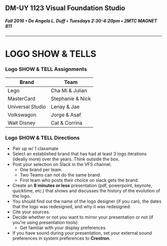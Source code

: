 ## DM-UY 1123 Visual Foundation Studio
##### Fall 2016 • De Angela L. Duff • Tuesdays 2:30-4:20pm • 2MTC MAGNET 811 
---

# LOGO SHOW & TELLS
### Logo SHOW & TELL Assignments

Brand | Team 
--- | --- 
Lego | Cha Mi & Julian
MasterCard | Stephanie & Nick
Universal Studio | Lenay &amp; Jae
Volkswagon | Jorge &amp; Asaf
Walt Disney | Cat &amp; Corrina

### Logo SHOW & TELL Directions
* Pair up w/ 1 classmate 
* Select an established brand that has had at least 3 logo iterations (ideally more) over the years. Think outside the box. 
* Post your selection on Slack in the VFS channel.
  * One brand per team. 
  * Two Teams can not do the same brand. 
  * First team who posts their choice on slack gets the brand.
* Create an **8 minutes or less** presentation (pdf, powerpoint, keynote, quicktime, etc.) that shows and discusses the history of the evolution of the logo. 
* You should find out the name of the logo designer (if you can), the dates that the logo was redesigned, and why it was redesigned.
* Cite your sources.
* Decide whether or not you want to mirror your presentation or not (if you're using presentation tools)
  * Get familiar with your display preferences
* If you have sound during your presentation, set your external sound preferences in system preferences to **Crestron**.






